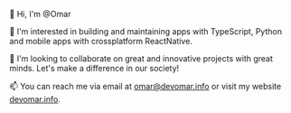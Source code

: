  👋 Hi, I'm @Omar

 👀 I'm interested in building and maintaining apps with TypeScript, Python and mobile apps with crossplatform ReactNative.

 💞️ I'm looking to collaborate on great and innovative projects with great minds. Let's make a difference in our society!

 📫 You can reach me via email at omar@devomar.info or visit my website [devomar.info](https://devomar.info/).
